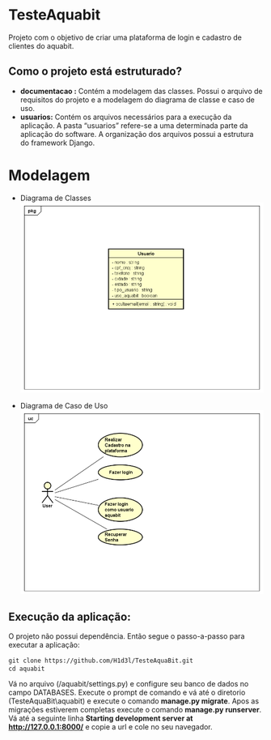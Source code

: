 
# TesteAquabit
Projeto com o objetivo de criar uma plataforma de login e cadastro de clientes do aquabit. 

## Como o projeto está estruturado?
- **documentacao :** Contém a modelagem das classes. Possui o arquivo de requisitos do projeto e a modelagem do diagrama de classe e caso de uso.
- **usuarios:** Contém os arquivos necessários para a execução da aplicação. A pasta “usuarios” refere-se a uma determinada parte da aplicação do software. A organização dos arquivos possui a estrutura do framework Django.

# Modelagem

- Diagrama de Classes
![Modelagem Design de Classes](/documentacao/Class%20Diagram0.png)

- Diagrama de Caso de Uso
![Modelagem Design de Caso de Uso](/documentacao/UseCase%20Diagram0.png)



## Execução da aplicação:

O projeto não possui dependência. Então segue o passo-a-passo para executar a aplicação:
```
git clone https://github.com/H1d3l/TesteAquaBit.git
cd aquabit
```
Vá no arquivo (/aquabit/settings.py) e configure seu banco de dados no campo DATABASES.
Execute o prompt de comando e vá até o diretorio (TesteAquaBit\aquabit) e execute o comando **manage.py migrate**.
Apos as migrações estiverem completas execute o comando **manage.py runserver**. Vá até a seguinte linha **Starting development server at http://127.0.0.1:8000/** e copie a url e cole no seu navegador.
